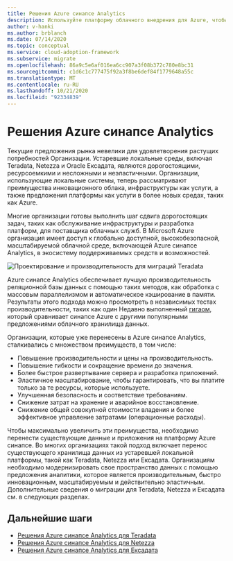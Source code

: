 ```yaml
---
title: Решения Azure синапсе Analytics
description: Используйте платформу облачного внедрения для Azure, чтобы узнать о решениях аналитики с Teradata, Netezza и Ексадата.
author: v-hanki
ms.author: brblanch
ms.date: 07/14/2020
ms.topic: conceptual
ms.service: cloud-adoption-framework
ms.subservice: migrate
ms.openlocfilehash: 86a9c5e6af016ea6cc907a3f08b372c780e8bc31
ms.sourcegitcommit: c1d6c1c777475f92a3f8be6def84f1779648a55c
ms.translationtype: MT
ms.contentlocale: ru-RU
ms.lasthandoff: 10/21/2020
ms.locfileid: "92334839"
---
```

<!-- cSpell:ignore Giga -->

# <a name="azure-synapse-analytics-solutions"></a>Решения Azure синапсе Analytics

Текущие предложения рынка невелики для удовлетворения растущих потребностей Организации. Устаревшие локальные среды, включая Teradata, Netezza и Oracle Ексадата, являются дорогостоящими, ресурсоемкими и несложными и неэластичными. Организации, использующие локальные системы, теперь рассматривают преимущества инновационного облака, инфраструктуры как услуги, а также предложения платформы как услуги в более новых средах, таких как Azure.

Многие организации готовы выполнить шаг сдвига дорогостоящих задач, таких как обслуживание инфраструктуры и разработка платформ, для поставщика облачных служб. В Microsoft Azure организация имеет доступ к глобально доступной, высокобезопасной, масштабируемой облачной среде, включающей Azure синапсе Analytics, в экосистему поддерживаемых средств и возможностей.

![Проектирование и производительность для миграций Teradata](../../../_images/analytics/analytics-solutions-overview.png)

Azure синапсе Analytics обеспечивает лучшую производительность реляционной базы данных с помощью таких методов, как обработка с массовым параллелизмом и автоматическое кэширование в памяти. Результаты этого подхода можно просмотреть в независимых тестах производительности, таких как один Недавно выполненный [гигаом](https://gigaom.com), который сравнивает синапсе Azure с другими популярными предложениями облачного хранилища данных.

Организации, которые уже перенесены в Azure синапсе Analytics, сталкивались с множеством преимуществ, в том числе:

- Повышение производительности и цены на производительность.
- Повышение гибкости и сокращение времени до значения.
- Более быстрое развертывание сервера и разработка приложений.
- Эластичное масштабирование, чтобы гарантировать, что вы платите только за те ресурсы, которые используете.
- Улучшенная безопасность и соответствие требованиям.
- Снижение затрат на хранение и аварийное восстановление.
- Снижение общей совокупной стоимости владения и более эффективное управление затратами (операционные расходы).

Чтобы максимально увеличить эти преимущества, необходимо перенести существующие данные и приложения на платформу Azure синапсе. Во многих организациях такой подход включает перенос существующего хранилища данных из устаревшей локальной платформы, такой как Teradata, Netezza или Ексадата. Организациям необходимо модернизировать свое пространство данных с помощью предложения аналитики, которое является производительным, быстро инновационным, масштабируемым и действительно эластичным. Дополнительные сведения о миграции для Teradata, Netezza и Ексадата см. в следующих разделах.

## <a name="next-steps"></a>Дальнейшие шаги

- [Решения Azure синапсе Analytics для Teradata](./analytics-solutions-teradata.md)
- [Решения Azure синапсе Analytics для Netezza](./analytics-solutions-netezza.md)
- [Решения Azure синапсе Analytics для Ексадата](./analytics-solutions-exadata.md)
